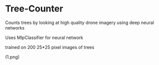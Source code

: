 # Tree-Counter
Counts trees by looking at high quality drone imagery using deep neural networks

Uses MlpClassifier for neural network

trained on 200 25*25 pixel images of trees

(1.png)

